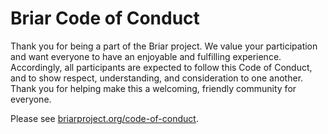 # Briar Code of Conduct

Thank you for being a part of the Briar project. We value your participation and want everyone to have an enjoyable and fulfilling experience. Accordingly, all participants are expected to follow this Code of Conduct, and to show respect, understanding, and consideration to one another. Thank you for helping make this a welcoming, friendly community for everyone.

Please see [briarproject.org/code-of-conduct](https://briarproject.org/code-of-conduct).
